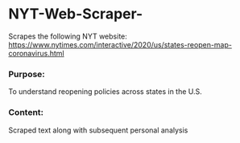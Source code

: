 # NYT-Web-Scraper-
Scrapes the following NYT website: https://www.nytimes.com/interactive/2020/us/states-reopen-map-coronavirus.html


### Purpose: 
To understand reopening policies across states in the U.S. 
### Content: 
Scraped text along with subsequent personal analysis 
